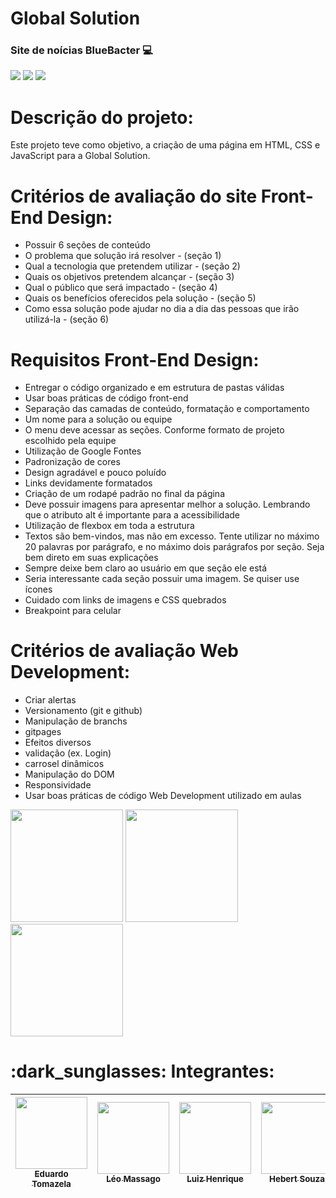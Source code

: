 # Global Solution 
<h3>
    Site de noícias BlueBacter 💻
</h3>

<div class="badges-conteiner">
  <img src="https://img.shields.io/badge/HTML-239120?style=for-the-badge&logo=html5&logoColor=white">
  <img src="https://img.shields.io/badge/CSS-239120?&style=for-the-badge&logo=css3&logoColor=white">
  <img src="https://img.shields.io/badge/JavaScript-323330?style=for-the-badge&logo=javascript&logoColor=F7DF1E">
</div>

# Descrição do projeto:
Este projeto teve como objetivo, a criação de uma página em HTML, CSS e JavaScript para a Global Solution.

# Critérios de avaliação do site Front-End Design:
- Possuir 6 seções de conteúdo
- O problema que solução irá resolver - (seção 1)
- Qual a tecnologia que pretendem utilizar - (seção 2) 
- Quais os objetivos pretendem alcançar - (seção 3)
- Qual o público que será impactado - (seção 4)
- Quais os benefícios oferecidos pela solução - (seção 5)
- Como essa solução pode ajudar no dia a dia das pessoas que irão utilizá-la - (seção 6)

# Requisitos Front-End Design:
- Entregar o código organizado e em estrutura de pastas válidas
- Usar boas práticas de código front-end
- Separação das camadas de conteúdo, formatação e comportamento
- Um nome para a solução ou equipe
- O menu deve acessar as seções. Conforme formato de projeto escolhido pela equipe
- Utilização de Google Fontes
- Padronização de cores
- Design agradável e pouco poluído
- Links devidamente formatados
- Criação de um rodapé padrão no final da página
- Deve possuir imagens para apresentar melhor a solução. Lembrando que o atributo alt é importante para a acessibilidade
- Utilização de flexbox em toda a estrutura
- Textos são bem-vindos, mas não em excesso. Tente utilizar no máximo 20 palavras por parágrafo, e no máximo dois parágrafos por seção. Seja bem direto em suas explicações
- Sempre deixe bem claro ao usuário em que seção ele está
- Seria interessante cada seção possuir uma imagem. Se quiser use ícones
- Cuidado com links de imagens e CSS quebrados
- Breakpoint para celular

# Critérios de avaliação Web Development:
- Criar alertas
- Versionamento (git e github)
- Manipulação de branchs 
- gitpages
- Efeitos diversos
- validação (ex. Login)
- carrosel dinâmicos
- Manipulação do DOM  
- Responsividade
- Usar boas práticas de código Web Development utilizado em aulas

<div display="flex">
    <img height="180em" src="https://cdn.jsdelivr.net/gh/devicons/devicon@latest/icons/javascript/javascript-original.svg" />
    <img height="180em" src="https://cdn.jsdelivr.net/gh/devicons/devicon@latest/icons/html5/html5-original.svg" />
    <img height="180em" src="https://cdn.jsdelivr.net/gh/devicons/devicon@latest/icons/css3/css3-original.svg" />
</div>

<h1>
  :dark_sunglasses: Integrantes:
</h1>

| [<img loading="lazy" src="https://avatars.githubusercontent.com/u/161898042?v=4" width=115><br><sub>Eduardo Tomazela</sub>](https://github.com/du-ntomazela) |  [<img loading="lazy" src="https://avatars.githubusercontent.com/u/101646035?v=4" width=115><br><sub>Léo Massago</sub>](https://github.com/LeoMasago) |  [<img loading="lazy" src="https://avatars.githubusercontent.com/u/162758896?v=4" width=115><br><sub>Luiz Henrique</sub>](https://github.com/LhenriqueTech) |  [<img loading="lazy" src="https://avatars.githubusercontent.com/u/63599156?v=4" width=115><br><sub>Hebert Souza</sub>](https://github.com/herbertdesousa)
| :---: | :---: | :---: | :---: |